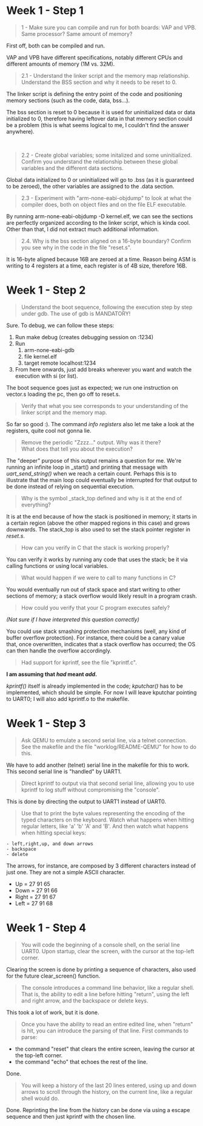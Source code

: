 # Week 1 - Step 1

> 1 - Make sure you can compile and run for both boards: VAP and VPB.
Same processor? Same amount of memory?
 
First off, both can be compiled and run. 


VAP and VPB have different specifications, notably different CPUs and different amounts of memory (1M vs. 32M).

> 2.1 - Understand the linker script and the memory map relationship. Understand the BSS section and why it needs to be reset to 0.

The linker script is defining the entry point of the code and positioning memory sections (such as the code, data, bss...). 

The bss section is reset to 0 because it is used for uninitialized data or data initialized to 0, therefore having leftover data in that memory section could be a problem (this is what seems logical to me, I couldn't find the answer anywhere).

<br>

> 2.2 - Create global variables; some initalized and some uninitialized. Confirm you understand the relationship between these global variables and the different data sections.

Global data initialized to 0 or uninitialized will go to .bss (as it is guaranteed to be zeroed), the other variables are assigned to the .data section.

> 2.3 - Experiment with "arm-none-eabi-objdump" to look at what the compiler does, both on object files and on the file ELF executable.

By running arm-none-eabi-objdump -D kernel.elf, we can see the sections are perfectly organized according to the linker script, which is kinda cool. Other than that, I did not extract much additional information.

>2.4. Why is the bss section aligned on a 16-byte boundary? Confirm you see why in the code in the file "reset.s".

It is 16-byte aligned because 16B are zeroed at a time. Reason being ASM is writing to 4 registers at a time, each register is of 4B size, therefore 16B.

# Week 1 - Step 2
> Understand the boot sequence, following the execution step by step under gdb. The use of gdb is MANDATORY!

Sure. To debug, we can follow these steps:
1. Run make debug (creates debugging session on :1234)
2. Run
    1. arm-none-eabi-gdb
    2. file kernel.elf
    3. target remote localhost:1234
3. From here onwards, just add breaks wherever you want and watch the execution with si (or list).

The boot sequence goes just as expected; we run one instruction on vector.s loading the pc, then go off to reset.s.

> Verify that what you see corresponds to your understanding of the linker script and the memory map.

So far so good :). The command *info registers* also let me take a look at the registers, quite cool not gonna lie. 

> Remove the periodic "Zzzz..." output. Why was it there?  
What does that tell you about the execution?

The "deeper" purpose of this output remains a question for me. We're running an infinite loop in _start() and printing that message with *uart_send_string()* when we reach a certain count. Perhaps this is to illustrate that the main loop could eventually be interrupted for that output to be done instead of relying on sequential execution.

> Why is the symbol _stack_top defined and why is it at the end of
everything?

It is at the end because of how the stack is positioned in memory; it starts in a certain region (above the other mapped regions in this case) and grows downwards. The stack_top is also used to set the stack pointer register in *reset.s*.

> How can you verify in C that the stack is working properly?

You can verify it works by running any code that uses the stack; be it via calling functions or using local variables.

> What would happen if we were to call to many functions in C?

You would eventually run out of stack space and start writing to other sections of memory; a stack overflow would likely result in a program crash.


> How could you verify that your C program executes safely?

*(Not sure if I have interpreted this question correctly)*

You could use stack smashing protection mechanisms (well, any kind of buffer overflow protection). For instance, there could be a canary value that, once overwritten, indicates that a stack overflow has occurred; the OS can then handle the overflow accordingly.



> Had support for kprintf, see the file "kprintf.c".

**I am assuming that *had* meant *add*.**

*kprintf()* itself is already implemented in the code; *kputchar()* has to be implemented, which should be simple. For now I will leave kputchar pointing to UART0; I will also add kprintf.o to the makefile.

# Week 1 - Step 3

> Ask QEMU to emulate a second serial line, via a telnet connection.
See the makefile and the file "worklog/README-QEMU" for how to do this.

We have to add another (telnet) serial line in the makefile for this to work. This second serial line is "handled" by UART1.

> Direct kprintf to output via that second serial line, allowing you
to use kprintf to log stuff without compromising the "console".

This is done by directing the output to UART1 instead of UART0.

> Use that to print the byte values representing the encoding
of the typed characters on the keyboard. Watch what happens
when hitting regular letters, like 'a' 'b' 'A' and 'B'.
And then watch what happens when hitting special keys:

	- left,right,up, and down arrows
	- backspace
	- delete


The arrows, for instance, are composed by 3 different characters instead of just one. They are not a simple ASCII character.
- Up = 27 91 65
- Down = 27 91 66
- Right = 27 91 67
- Left = 27 91 68

# Week 1 - Step 4
> You will code the beginning of a console shell, on the 
serial line UART0. Upon startup, clear the screen, with
the cursor at the top-left corner.

Clearing the screen is done by printing a sequence of characters, also used for the future clear_screen() function.

> The console introduces a command line behavior, like a 
regular shell. That is, the ability to edit a line before 
hitting "return", using the left and right arrow, 
and the backspace or delete keys.

This took a lot of work, but it is done.

> Once you have the ability to read an entire edited line,
when "return" is hit, you can introduce the parsing of that
line. First commands to parse:
  - the command "reset" that clears the entire screen,
    leaving the cursor at the top-left corner.
  - the command "echo" that echoes the rest of the line.    

Done.

> You will keep a history of the last 20 lines entered,
using up and down arrows to scroll through the history,
on the current line, like a regular shell would do.

Done. Reprinting the line from the history can be done via using a escape sequence and then just kprintf with the chosen line.